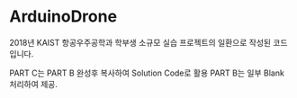 # ArduinoDrone

2018년 KAIST 항공우주공학과 학부생 소규모 실습 프로젝트의 일환으로 작성된 코드입니다.

PART C는 PART B 완성후 복사하여 Solution Code로 활용
PART B는 일부 Blank 처리하여 제공.